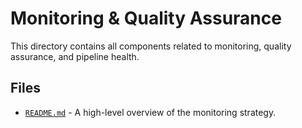 # Monitoring & Quality Assurance

This directory contains all components related to monitoring, quality assurance, and pipeline health.

## Files

*   [`README.md`](README.md) - A high-level overview of the monitoring strategy.